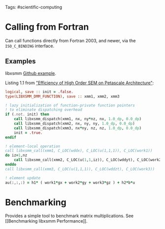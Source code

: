 Tags: #scientific-computing 

# Calling from Fortran
Can call functions directly from Fortran 2003, and newer, via the `ISO_C_BINDING` interface.  

## Examples
libxsmm [Github example](https://github.com/hfp/libxsmm/blob/master/samples/utilities/dispatch/dispatch_udt.f).  

Listing 1.1 from ["Efficiency of High Order SEM on Petascale Architecture"](https://www.alcf.anl.gov/files/isc16_nek.pdf):
```fortran
logical, save :: init = .false.  
type(LIBXSMM_DMM_FUNCTION), save :: xmm1, xmm2, xmm3  

! lazy initialization of function-private function pointers  
! to eliminate dispatching overhead  
if (.not. init) then  
    call libxsmm_dispatch(xmm1, nx, ny*nz, nx, 1.0_dp, 0.0_dp)  
    call libxsmm_dispatch(xmm2, nx, ny, ny, 1.0_dp, 0.0_dp)  
    call libxsmm_dispatch(xmm3, nx*ny, nz, nz, 1.0_dp, 0.0_dp)  
    init = .true.  
endif  

! element-local operation  
call libxsmm_call(xmm1, C_LOC(wddx), C_LOC(u(1,1,1)), C_LOC(work1))  
do iz=1,nz  
    call libxsmm_call(xmm2, C_LOC(u(1,1,iz)), C_LOC(wddyt), C_LOC(work2(1,1,iz)))  
enddo  
call libxsmm_call(xmm3, C_LOC(u(1,1,1)), C_LOC(wddzt), C_LOC(work3))  

! element update  
au(:,:,:) = h1* ( work1*gx + work2*gy + work3*gz ) + h2*b*u
```

# Benchmarking
Provides a simple tool to benchmark matrix multiplications.  See [[Benchmarking libxsmm Performance]].